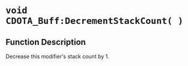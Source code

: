 # `void CDOTA_Buff:DecrementStackCount( )`
## Function Description
Decrease this modifier's stack count by 1.
